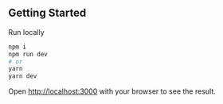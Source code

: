 ## Getting Started

Run locally

```bash
npm i
npm run dev
# or
yarn
yarn dev
```

Open [http://localhost:3000](http://localhost:3000) with your browser to see the result.
